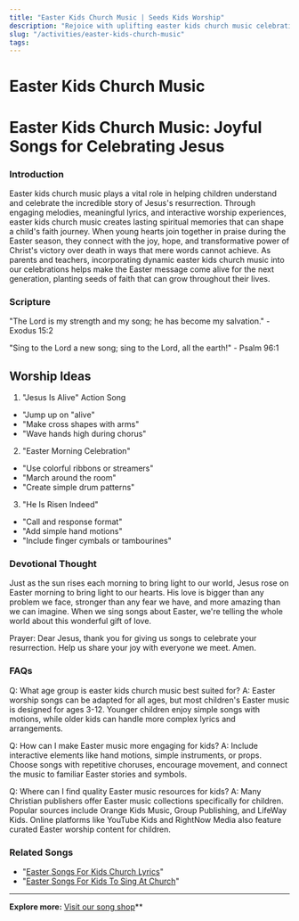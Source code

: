 ```yaml
---
title: "Easter Kids Church Music | Seeds Kids Worship"
description: "Rejoice with uplifting easter kids church music celebrating Jesus' resurrection. Easter worship resources for kids and Sunday school."
slug: "/activities/easter-kids-church-music"
tags:
---
```


# Easter Kids Church Music

# Easter Kids Church Music: Joyful Songs for Celebrating Jesus

### Introduction
Easter kids church music plays a vital role in helping children understand and celebrate the incredible story of Jesus's resurrection. Through engaging melodies, meaningful lyrics, and interactive worship experiences, easter kids church music creates lasting spiritual memories that can shape a child's faith journey. When young hearts join together in praise during the Easter season, they connect with the joy, hope, and transformative power of Christ's victory over death in ways that mere words cannot achieve. As parents and teachers, incorporating dynamic easter kids church music into our celebrations helps make the Easter message come alive for the next generation, planting seeds of faith that can grow throughout their lives.

### Scripture
"The Lord is my strength and my song; he has become my salvation." - Exodus 15:2

"Sing to the Lord a new song; sing to the Lord, all the earth!" - Psalm 96:1

## Worship Ideas
1. "Jesus Is Alive" Action Song
- "Jump up on "alive"
- "Make cross shapes with arms"
- "Wave hands high during chorus"

2. "Easter Morning Celebration"
- "Use colorful ribbons or streamers"
- "March around the room"
- "Create simple drum patterns"

3. "He Is Risen Indeed"
- "Call and response format"
- "Add simple hand motions"
- "Include finger cymbals or tambourines"

### Devotional Thought
Just as the sun rises each morning to bring light to our world, Jesus rose on Easter morning to bring light to our hearts. His love is bigger than any problem we face, stronger than any fear we have, and more amazing than we can imagine. When we sing songs about Easter, we're telling the whole world about this wonderful gift of love.

Prayer: Dear Jesus, thank you for giving us songs to celebrate your resurrection. Help us share your joy with everyone we meet. Amen.

### FAQs

Q: What age group is easter kids church music best suited for?
A: Easter worship songs can be adapted for all ages, but most children's Easter music is designed for ages 3-12. Younger children enjoy simple songs with motions, while older kids can handle more complex lyrics and arrangements.

Q: How can I make Easter music more engaging for kids?
A: Include interactive elements like hand motions, simple instruments, or props. Choose songs with repetitive choruses, encourage movement, and connect the music to familiar Easter stories and symbols.

Q: Where can I find quality Easter music resources for kids?
A: Many Christian publishers offer Easter music collections specifically for children. Popular sources include Orange Kids Music, Group Publishing, and LifeWay Kids. Online platforms like YouTube Kids and RightNow Media also feature curated Easter worship content for children.

### Related Songs

- "[Easter Songs For Kids Church Lyrics](/activities/easter-songs-for-kids-church-lyrics/)"
- "[Easter Songs For Kids To Sing At Church](/activities/easter-songs-for-kids-to-sing-at-church/)"

---

**Explore more:** [Visit our song shop](https://seedskidsworship.com/shop)**

<!-- Schema Markup -->
<script type="application/ld+json">
{
  "@context": "https://schema.org",
  "@type": "MusicRecording",
  "name": "Easter Kids Church Music",
  "byArtist": {
    "@type": "MusicGroup",
    "name": "Seeds Kids Worship"
  },
  "isFamilyFriendly": true,
  "url": "https://seedskidsworship.com/activities/easter-kids-church-music/"
}
</script>